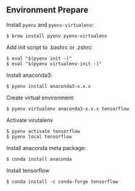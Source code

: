 ## Environment Prepare

Install `pyenv` and `pyenv-virtualenv`:

    $ brew install pyenv pyenv-virtualenv

Add init script to .bashrc or .zshrc:

    $ eval "$(pyenv init -)"
    $ eval "$(pyenv virtualenv-init -)"

Install anaconda3:

    $ pyenv install anaconda3-x.x.x

Create virtual environment:

    $ pyenv virtualenv anaconda3-x.x.x tensorflow

Activate virutalenv

    $ pyenv activate tensorflow
    $ pyenv local tensorflow

Install anaconda meta package:

    $ conda install anaconda

Install tensorflow

    $ conda install -c conda-forge tensorflow

